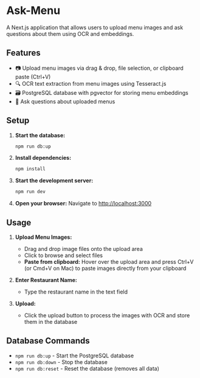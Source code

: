 # Ask-Menu

A Next.js application that allows users to upload menu images and ask questions about them using OCR and embeddings.

## Features

- 📷 Upload menu images via drag & drop, file selection, or clipboard paste (Ctrl+V)
- 🔍 OCR text extraction from menu images using Tesseract.js
- 🗃️ PostgreSQL database with pgvector for storing menu embeddings
- 💬 Ask questions about uploaded menus

## Setup

1. **Start the database:**
   ```bash
   npm run db:up
   ```

2. **Install dependencies:**
   ```bash
   npm install
   ```

3. **Start the development server:**
   ```bash
   npm run dev
   ```

4. **Open your browser:**
   Navigate to [http://localhost:3000](http://localhost:3000)

## Usage

1. **Upload Menu Images:**
   - Drag and drop image files onto the upload area
   - Click to browse and select files
   - **Paste from clipboard:** Hover over the upload area and press Ctrl+V (or Cmd+V on Mac) to paste images directly from your clipboard

2. **Enter Restaurant Name:**
   - Type the restaurant name in the text field

3. **Upload:**
   - Click the upload button to process the images with OCR and store them in the database

## Database Commands

- `npm run db:up` - Start the PostgreSQL database
- `npm run db:down` - Stop the database
- `npm run db:reset` - Reset the database (removes all data)
